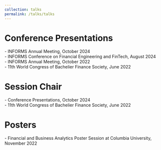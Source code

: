 ```yaml
---
collection: talks
permalink: /talks/talks
---
```


<p>
<h1>Conference Presentations</h1>
- INFORMS Annual Meeting, October 2024<br>
- INFORMS Conference on Financial Engineering and FinTech, August 2024<br>
- INFORMS Annual Meeting, October 2022<br>
- 11th World Congress of Bachelier Finance Society, June 2022<br>

<h1>Session Chair</h1>
- Conference Presentations, October 2024<br>
- 11th World Congress of Bachelier Finance Society, June 2022<br>

<h1>Posters</h1>
- Financial and Business Analytics Poster Session at Columbia University, November 2022
</p>
